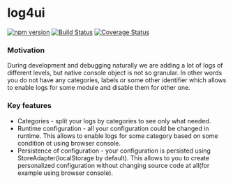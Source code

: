 # log4ui

[![npm version](https://img.shields.io/npm/v/log4ui.svg?style=flat-square)](https://www.npmjs.com/package/log4ui)
[![Build Status](https://travis-ci.org/Mamoru1234/log4ui.svg?branch=master)](https://travis-ci.org/Mamoru1234/log4ui)
[![Coverage Status](https://coveralls.io/repos/github/Mamoru1234/log4ui/badge.svg?branch=master)](https://coveralls.io/github/Mamoru1234/log4ui?branch=master)

### Motivation
During development and debugging naturally we are adding a lot of logs of different levels, 
but native console object is not so granular. In other words you do not have any categories, 
labels or some other identifier which allows to enable logs for some module
and disable them for other one.

### Key features
* Categories - split your logs by categories to see only what needed.
* Runtime configuration - all your configuration could be changed in runtime.
This allows to enable logs for some category based on some condition ot using browser console.
* Persistence of configuration - your configuration is persisted using StoreAdapter(localStorage by default).
This allows to you to create personalized configuration without changing source code at all(for example using browser console).

